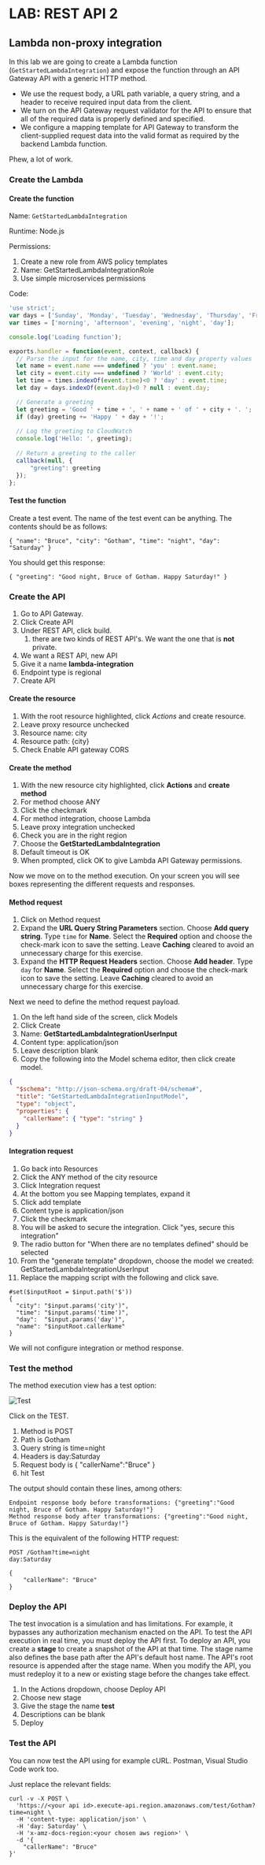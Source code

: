 # LAB: REST API 2

## Lambda non-proxy integration

In this lab we are going to create a Lambda function (`GetStartedLambdaIntegration`) and expose the function through an API Gateway API with a generic HTTP method.&#x20;

* We use the request body, a URL path variable, a query string, and a header to receive required input data from the client.&#x20;
* We turn on the API Gateway request validator for the API to ensure that all of the required data is properly defined and specified.&#x20;
* We configure a mapping template for API Gateway to transform the client-supplied request data into the valid format as required by the backend Lambda function.

Phew, a lot of work.

### Create the Lambda

#### Create the function

Name: `GetStartedLambdaIntegration`

Runtime: Node.js&#x20;

Permissions:

1. Create a new role from AWS policy templates
2. Name: GetStartedLambdaIntegrationRole
3. Use simple microservices permissions

Code:

```javascript
'use strict';
var days = ['Sunday', 'Monday', 'Tuesday', 'Wednesday', 'Thursday', 'Friday', 'Saturday'];            
var times = ['morning', 'afternoon', 'evening', 'night', 'day'];

console.log('Loading function');

exports.handler = function(event, context, callback) {
  // Parse the input for the name, city, time and day property values
  let name = event.name === undefined ? 'you' : event.name;
  let city = event.city === undefined ? 'World' : event.city;
  let time = times.indexOf(event.time)<0 ? 'day' : event.time;
  let day = days.indexOf(event.day)<0 ? null : event.day;

  // Generate a greeting
  let greeting = 'Good ' + time + ', ' + name + ' of ' + city + '. ';
  if (day) greeting += 'Happy ' + day + '!';
  
  // Log the greeting to CloudWatch
  console.log('Hello: ', greeting);
  
  // Return a greeting to the caller
  callback(null, {
      "greeting": greeting
  }); 
};
```

#### Test the function

Create a test event. The name of the test event can be anything. The contents should be as follows:

```
{ "name": "Bruce", "city": "Gotham", "time": "night", "day": "Saturday" }
```

You should get this response:

```
{ "greeting": "Good night, Bruce of Gotham. Happy Saturday!" }
```

### Create the API&#x20;

1. Go to API Gateway.&#x20;
2. Click Create API
3. Under REST API, click build.
   1. there are two kinds of REST API's. We want the one that is **not** private.
4. We want a REST API, new API&#x20;
5. Give it a name **lambda-integration**
6. Endpoint type is regional
7. &#x20;Create API

#### Create the resource

1. With the root resource highlighted, click _Actions_ and create resource.&#x20;
2. Leave proxy resource unchecked
3. Resource name: city&#x20;
4. Resource path: {city}
5. Check Enable API gateway CORS

#### Create the method

1. With the new resource city highlighted, click **Actions** and **create method**
2. For method choose ANY
3. Click the checkmark
4. For method integration, choose Lambda
5. Leave proxy integration unchecked
6. Check you are in the right region
7. Choose the **GetStartedLambdaIntegration**
8. Default timeout is OK&#x20;
9. When prompted, click OK to give Lambda API Gateway permissions.&#x20;

Now we move on to the method execution. On your screen you will see boxes representing the different requests and responses.&#x20;

#### Method request

1. Click on Method request
2. Expand the **URL Query String Parameters** section. Choose **Add query string**. Type `time` for **Name**. Select the **Required** option and choose the check-mark icon to save the setting. Leave **Caching** cleared to avoid an unnecessary charge for this exercise.
3. Expand the **HTTP Request Headers** section. Choose **Add header**. Type `day` for **Name**. Select the **Required** option and choose the check-mark icon to save the setting. Leave **Caching** cleared to avoid an unnecessary charge for this exercise.

Next we need to define the method request payload.&#x20;

1. On the left hand side of the screen, click Models
2. Click Create
3. Name: **GetStartedLambdaIntegrationUserInput**
4. Content type: application/json
5. Leave description blank&#x20;
6. Copy the following into the Model schema editor, then click create model.

```json
{
  "$schema": "http://json-schema.org/draft-04/schema#",
  "title": "GetStartedLambdaIntegrationInputModel",
  "type": "object",
  "properties": {
    "callerName": { "type": "string" }
  }
}
```

#### Integration request

1. Go back into Resources
2. Click the ANY method of the city resource
3. Click Integration request
4. At the bottom you see Mapping templates, expand it&#x20;
5. Click add template
6. Content type is application/json
7. Click the checkmark
8. You will be asked to secure the integration. Click "yes, secure this integration"&#x20;
9. The radio button for "When there are no templates defined" should be selected
10. From the "generate template" dropdown, choose the model we created: GetStartedLambdaIntegrationUserInput
11. Replace the mapping script with the following and click save.

```
#set($inputRoot = $input.path('$'))
{
  "city": "$input.params('city')",
  "time": "$input.params('time')",
  "day":  "$input.params('day')",
  "name": "$inputRoot.callerName"
}
```

We will not configure integration or method response.&#x20;

### Test the method

The method execution view has a test option:

![Test](<../../.gitbook/assets/image (305).png>)

Click on the TEST.

1. Method is POST
2. Path is Gotham
3. Query string is time=night
4. Headers is day:Saturday
5. Request body is { "callerName":"Bruce" }
6. hit Test

The output should contain these lines, among others:

```
Endpoint response body before transformations: {"greeting":"Good night, Bruce of Gotham. Happy Saturday!"}
Method response body after transformations: {"greeting":"Good night, Bruce of Gotham. Happy Saturday!"}
```

This is the equivalent of the following HTTP request:

```http
POST /Gotham?time=night
day:Saturday

{
    "callerName": "Bruce"
}
```

### Deploy the API&#x20;

The test invocation is a simulation and has limitations. For example, it bypasses any authorization mechanism enacted on the API. To test the API execution in real time, you must deploy the API first. To deploy an API, you create a **stage** to create a snapshot of the API at that time. The stage name also defines the base path after the API's default host name. The API's root resource is appended after the stage name. When you modify the API, you must redeploy it to a new or existing stage before the changes take effect.

1. In the Actions dropdown, choose Deploy API&#x20;
2. Choose new stage
3. Give the stage the name **test**
4. Descriptions can be blank
5. Deploy

### Test the API

You can now test the API using for example cURL. Postman, Visual Studio Code work too.

Just replace the relevant fields:

```
curl -v -X POST \
  'https://<your api id>.execute-api.region.amazonaws.com/test/Gotham?time=night \
  -H 'content-type: application/json' \
  -H 'day: Saturday' \
  -H 'x-amz-docs-region:<your chosen aws region>' \
  -d '{
	"callerName": "Bruce"
}'
```
